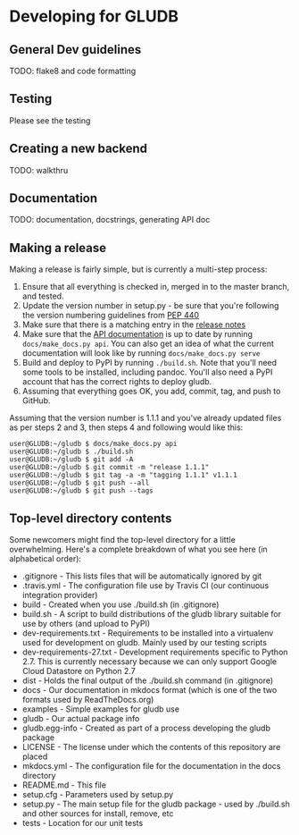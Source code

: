 # Developing for GLUDB

## General Dev guidelines

TODO: flake8 and code formatting

## Testing

Please see the testing

## Creating a new backend

TODO: walkthru

## Documentation

TODO: documentation, docstrings, generating API doc

## Making a release

Making a release is fairly simple, but is currently a multi-step process:

1. Ensure that all everything is checked in, merged in to the master branch,
   and tested.
2. Update the version number in setup.py - be sure that you're following the
   version numbering guidelines from
   [PEP 440](https://www.python.org/dev/peps/pep-0440/)
3. Make sure that there is a matching entry in the [release notes](relnotes.md)
4. Make sure that the [API documentation](api.md) is up to date by running
   `docs/make_docs.py api`. You can also get an idea of what the current
   documentation will look like by running `docs/make_docs.py serve`
5. Build and deploy to PyPI by running `./build.sh`. Note that you'll need some
   tools to be installed, including pandoc. You'll also need a PyPI account
   that has the correct rights to deploy gludb.
6. Assuming that everything goes OK, you add, commit, tag, and push to GitHub.

Assuming that the version number is 1.1.1 and you've already updated files as
per steps 2 and 3, then steps 4 and following would like this:

    user@GLUDB:~/gludb $ docs/make_docs.py api
    user@GLUDB:~/gludb $ ./build.sh
    user@GLUDB:~/gludb $ git add -A
    user@GLUDB:~/gludb $ git commit -m "release 1.1.1"
    user@GLUDB:~/gludb $ git tag -a -m "tagging 1.1.1" v1.1.1
    user@GLUDB:~/gludb $ git push --all
    user@GLUDB:~/gludb $ git push --tags

## Top-level directory contents

Some newcomers might find the top-level directory for a little overwhelming.
Here's a complete breakdown of what you see here (in alphabetical order):

* .gitignore - This lists files that will be automatically ignored by git
* .travis.yml - The configuration file use by Travis CI (our continuous
  integration provider)
* build - Created when you use ./build.sh (in .gitignore)
* build.sh - A script to build distributions of the gludb library suitable for
  use by others (and upload to PyPI)
* dev-requirements.txt - Requirements to be installed into a virtualenv used
  for development on gludb. Mainly used by our testing scripts
* dev-requirements-27.txt - Development requirements specific to Python 2.7.
  This is currently necessary because we can only support Google Cloud
  Datastore on Python 2.7
* dist - Holds the final output of the ./build.sh command (in .gitignore)
* docs - Our documentation in mkdocs format (which is one of the two formats
  used by ReadTheDocs.org)
* examples - Simple examples for gludb use
* gludb - Our actual package info
* gludb.egg-info - Created as part of a process developing the gludb package
* LICENSE - The license under which the contents of this repository are placed
* mkdocs.yml - The configuration file for the documentation in the docs
  directory
* README.md - This file
* setup.cfg - Parameters used by setup.py
* setup.py - The main setup file for the gludb package - used by ./build.sh and
  other sources for install, remove, etc
* tests - Location for our unit tests
